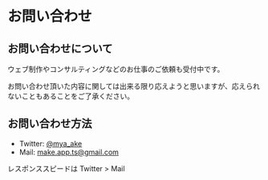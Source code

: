 # お問い合わせ

## お問い合わせについて

ウェブ制作やコンサルティングなどのお仕事のご依頼も受付中です。

お問い合わせ頂いた内容に関しては出来る限り応えようと思いますが、応えられないこともあることをご了承ください。

## お問い合わせ方法
* Twitter: <a href="https://twitter.com/mya_ake">@mya_ake</a>
* Mail: <a href="mailto:make.app.ts@gmail.com" target="_blank">make.app.ts@gmail.com</a>

レスポンススピードは
Twitter > Mail
